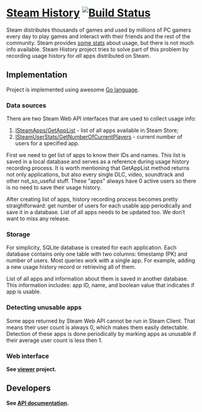 # [Steam History](http://steamhistory.com/) [![Build Status](https://travis-ci.org/steamhistory/core.svg?branch=master)](https://travis-ci.org/steamhistory/core)

Steam distributes thousands of games and used by millions of PC gamers every day to play games and interact with their friends and the rest of the community. Steam provides [some stats](http://store.steampowered.com/stats) about usage, but there is not much info available. Steam History project tries to solve part of this problem by recording usage history for *all* apps distributed on Steam.

## Implementation

Project is implemented using awesome [Go language](http://golang.org/).

### Data sources

There are two Steam Web API interfaces that are used to collect usage info:

1. [ISteamApps/GetAppList](https://api.steampowered.com/ISteamApps/GetAppList/v2/) - list of all apps available in Steam Store;
2. [ISteamUserStats/GetNumberOfCurrentPlayers](https://api.steampowered.com/ISteamUserStats/GetNumberOfCurrentPlayers/v1/?appid=0) - current number of users for a specified app.

First we need to get list of apps to know their IDs and names. This list is saved in a local database and serves as a reference during usage history recording process. It is worth mentioning that GetAppList method returns not only applications, but also every single DLC, video, soundtrack and other not\_so\_useful stuff. These "apps" always have 0 active users so there is no need to save their usage history.

After creating list of apps, history recording process becomes pretty straightforward: get number of users for each usable app periodically and save it in a database. List of all apps needs to be updated too. We don’t want to miss any release.

### Storage

For simplicity, SQLite database is created for each application. Each database contains only one table with two columns: timestamp (PK) and number of users. Most queries work with a single app. For example, adding a new usage history record or retrieving all of them.

List of all apps and information about them is saved in another database. This information includes: app ID, name, and boolean value that indicates if app is usable.

### Detecting unusable apps

Some apps returned by Steam Web API cannot be run in Steam Client. That means their user count is always 0, which makes them easily detectable. Detection of these apps is done periodically by marking apps as unusable if their average user count is less then 1.

### Web interface

**See [viewer](https://github.com/steamhistory/viewer) project.**

## Developers

**See [API documentation](https://github.com/steamhistory/core/wiki/Steam-History-API).**
